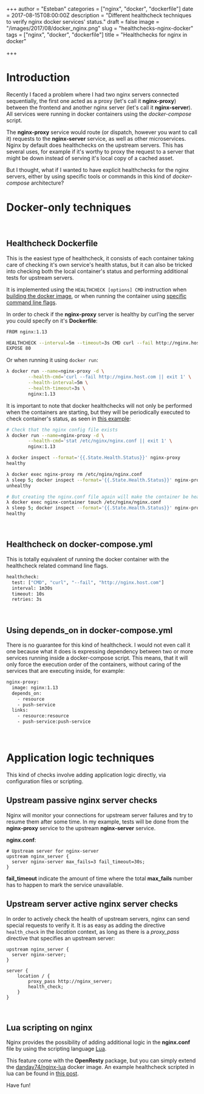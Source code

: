 +++
author = "Esteban"
categories = ["nginx", "docker", "dockerfile"]
date = 2017-08-15T08:00:00Z
description = "Different healthcheck techniques to verify nginx docker services' status."
draft = false
image = "/images/2017/08/docker_nginx.png"
slug = "healthchecks-nginx-docker"
tags = ["nginx", "docker", "dockerfile"]
title = "Healthchecks for nginx in docker"

+++


# Introduction

Recently I faced a problem where I had two nginx servers connected sequentially, the first one acted as a proxy (let's call it **nginx-proxy**) between the frontend and another nginx server (let's call it **nginx-server**). All services were running in docker containers using the *docker-compose* script.

The **nginx-proxy** service would route (or dispatch, however you want to call it) requests to the **nginx-server** service, as well as other microservices. Nginx by default does healthchecks on the upstream servers. This has several uses, for example if it's worthy to proxy the request to a server that might be down instead of serving it's local copy of a cached asset.

But I thought, what if I wanted to have explicit healthchecks for the nginx servers, either by using specific tools or commands in this kind of *docker-compose* architecture?


# Docker-only techniques
<br>

## Healthcheck Dockerfile

This is the easiest type of healthcheck, it consists of each container taking care of checking it's own service's health status, but it can also be tricked into checking both the local container's status and performing additional tests for upstream servers.

It is implemented using the `HEALTHCHECK [options] CMD` instruction when [building the docker image](https://docs.docker.com/engine/reference/builder/#healthcheck), or when running the container using [specific command line flags](https://docs.docker.com/engine/reference/run/#healthcheck).

In order to check if the **nginx-proxy** server is healthy by curl'ing the server you could specify on it's **Dockerfile**:

```sh
FROM nginx:1.13

HEALTHCHECK --interval=5m --timeout=3s CMD curl --fail http://nginx.host.com/ || exit 1
EXPOSE 80
```

Or when running it using `docker run`:

```sh
λ docker run --name=nginx-proxy -d \
        --health-cmd='curl --fail http://nginx.host.com || exit 1' \
        --health-interval=5m \
        --health-timeout=3s \
        nginx:1.13
```

It is important to note that docker healthchecks will not only be performed when the containers are starting, but they will be periodically executed to check container's status, as seen in [this example](https://medium.com/@lherrera/life-and-death-of-a-container-146dfc62f808):

```sh
# Check that the nginx config file exists
λ docker run --name=nginx-proxy -d \
        --health-cmd='stat /etc/nginx/nginx.conf || exit 1' \
        nginx:1.13

λ docker inspect --format='{{.State.Health.Status}}' nginx-proxy
healthy

λ docker exec nginx-proxy rm /etc/nginx/nginx.conf
λ sleep 5; docker inspect --format='{{.State.Health.Status}}' nginx-proxy
unhealthy

# But creating the nginx.conf file again will make the container be healthy again
λ docker exec nginx-container touch /etc/nginx/nginx.conf
λ sleep 5; docker inspect --format='{{.State.Health.Status}}' nginx-proxy
healthy
```
<br>

## Healthcheck on docker-compose.yml

This is totally equivalent of running the docker container with the healthcheck related command line flags.

```sh
healthcheck:
  test: ["CMD", "curl", "--fail", "http://nginx.host.com"]
  interval: 1m30s
  timeout: 10s
  retries: 3s
```
<br>

## Using depends_on in docker-compose.yml

There is no guarantee for this kind of healthcheck. I would not even call it one because what it does is expressing dependency between two or more services running inside a docker-compose script. This means, that it will only force the execution order of the containers, without caring of the services that are executing inside, for example:

```sh
nginx-proxy:
  image: nginx:1.13
  depends_on:
    - resource
    - push-service
  links:
    - resource:resource
    - push-service:push-service
```
<br>

# Application logic techniques

This kind of checks involve adding application logic directly, via configuration files or scripting.
<br>

## Upstream passive nginx server checks

Nginx will monitor your connections for upstream server failures and try to resume them after some time. In my example, tests will be done from the **nginx-proxy** service to the upstream **nginx-server** service.

**nginx.conf**:
```
# Upstream server for nginx-server
upstream nginx_server {
  server nginx-server max_fails=3 fail_timeout=30s;
}
```

**fail_timeout** indicate the amount of time where the total **max_fails** number has to happen to mark the service unavailable.
<br>

## Upstream server active nginx server checks

In order to actively check the health of upstream servers, nginx can send special requests to verify it. It is as easy as adding the directive `health_check` in the *location* context, as long as there is a *proxy_pass* directive that specifies an upstream server:

```
upstream nginx_server {
  server nginx-server;
}

server {
    location / {
        proxy_pass http://nginx_server;
        health_check;
    }
}
```
<br>

## Lua scripting on nginx

Nginx provides the possibility of adding additional logic in the **nginx.conf** file by using the scripting language [Lua](https://www.lua.org/).

This feature come with the **OpenResty** package, but you can simply extend the [danday74/nginx-lua](https://hub.docker.com/r/danday74/nginx-lua/) docker image. An example healthcheck scripted in lua can be found in [this post](https://www.willglynn.com/2013/12/03/health-checks-in-nginx/).



Have fun!


